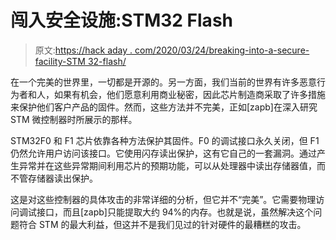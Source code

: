 # 闯入安全设施:STM32 Flash

> 原文:[https://hack aday . com/2020/03/24/breaking-into-a-secure-facility-STM 32-flash/](https://hackaday.com/2020/03/24/breaking-into-a-secure-facility-stm32-flash/)

在一个完美的世界里，一切都是开源的。另一方面，我们当前的世界有许多恶意行为者和人，如果有机会，他们愿意利用商业秘密，因此芯片制造商采取了许多措施来保护他们客户产品的固件。然而，这些方法并不完美，正如[zapb]在深入研究 STM 微控制器时所展示的那样。

STM32F0 和 F1 芯片依靠各种方法保护其固件。F0 的调试接口永久关闭，但 F1 仍然允许用户访问该接口。它使用闪存读出保护，这有它自己的一套漏洞。通过产生异常并在这些异常期间利用芯片的预期功能，可以从处理器中读出存储器值，而不管存储器读出保护。

这是对这些控制器的具体攻击的非常详细的分析，但它并不“完美”。它需要物理访问调试接口，而且[zapb]只能提取大约 94%的内存。也就是说，虽然解决这个问题符合 STM 的最大利益，但这并不是我们见过的针对硬件的最糟糕的攻击。
